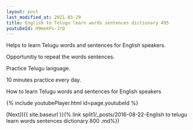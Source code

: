 ```yaml
---
layout: post
last_modified_at: 2021-03-29
title: English to Telugu learn words sentences dictionary 495 
youtubeId: H9mekPu-JrQ
---
```

 
 
Helps to learn Telugu words and sentences for English speakers.

Opportunitiy to repeat the words sentences. 

Practice Telugu language. 
 
10 minutes practice every day. 
 
How to learn Telugu words and sentences for English speakers 
 
{% include youtubePlayer.html id=page.youtubeId %}
 
 
[Next]({{ site.baseurl }}{% link  split1/_posts/2016-08-22-English to telugu learn words sentences dictionary 800 .md%})
 
